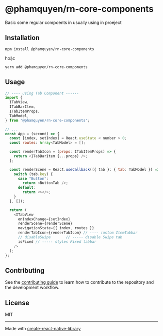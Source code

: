 # @phamquyen/rn-core-components

Basic some regular compoents in usually using in proeject

## Installation

```
npm install @phamquyen/rn-core-components
```

hoặc

```
yarn add @phamquyen/rn-core-components
```

## Usage

```js
// ---- using Tab Component ------
import {
  ITabView,
  ITabBarItem,
  ITabItemProps,
  TabModel,
} from "@phamquyen/rn-core-components";

// ...
const App = (second) => {
  const [index, setIndex] = React.useState < number > 0;
  const routes: Array<TabModel> = [];

  const renderTabIcon = (props: ITabItemProps) => {
    return <ITabBarItem {...props} />;
  };

  const renderScene = React.useCallback(({ tab }: { tab: TabModel }) => {
    switch (tab.key) {
      case "Button":
        return <ButtonTab />;
      default:
        return <></>;
    }
  }, []);

  return (
    <ITabView
      onIndexChange={setIndex}
      renderScene={renderScene}
      navigationState={{ index, routes }}
      renderTabIcon={renderTabIcon} // ---- custom ItemTabbar
      // disableSwipe       // ----- disable Swipe tab
      isFixed // ----- styles Fixed tabbar
    />
  );
};
```

## Contributing

See the [contributing guide](CONTRIBUTING.md) to learn how to contribute to the repository and the development workflow.

## License

MIT

---

Made with [create-react-native-library](https://github.com/callstack/react-native-builder-bob)
